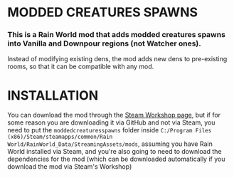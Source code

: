 # MODDED CREATURES SPAWNS

### This is a Rain World mod that adds modded creatures spawns into **Vanilla** and **Downpour** regions (not Watcher ones).

Instead of modifying existing dens, the mod adds new dens to pre-existing rooms, so that it can be compatible with any mod.

# INSTALLATION

You can download the mod through the [Steam Workshop page](https://steamcommunity.com/sharedfiles/filedetails/?id=3542357472), but if for some reason you are downloading it via GitHub and not via Steam, you need to put the `moddedcreaturesspawns` folder inside `C:/Program Files (x86)/Steam/steamapps/common/Rain World/RainWorld_Data/StreamingAssets/mods`, assuming you have Rain World installed via Steam, and you're also going to need to download the dependencies for the mod (which can be downloaded automatically if you download the mod via Steam's Workshop)
